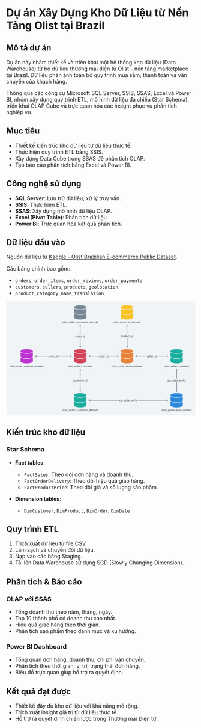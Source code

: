 # Dự án Xây Dựng Kho Dữ Liệu từ Nền Tảng Olist tại Brazil

## Mô tả dự án
Dự án này nhằm thiết kế và triển khai một hệ thống kho dữ liệu (Data Warehouse) từ bộ dữ liệu thương mại điện tử Olist - nền tảng marketplace tại Brazil. Dữ liệu phản ánh toàn bộ quy trình mua sắm, thanh toán và vận chuyển của khách hàng.

Thông qua các công cụ Microsoft SQL Server, SSIS, SSAS, Excel và Power BI, nhóm xây dựng quy trình ETL, mô hình dữ liệu đa chiều (Star Schema), triển khai OLAP Cube và trực quan hóa các insight phục vụ phân tích nghiệp vụ.

## Mục tiêu
- Thiết kế kiến trúc kho dữ liệu từ dữ liệu thực tế.
- Thực hiện quy trình ETL bằng SSIS.
- Xây dựng Data Cube trong SSAS để phân tích OLAP.
- Tạo báo cáo phân tích bằng Excel và Power BI.

## Công nghệ sử dụng
- **SQL Server**: Lưu trữ dữ liệu, xử lý truy vấn.
- **SSIS**: Thực hiện ETL.
- **SSAS**: Xây dựng mô hình dữ liệu OLAP.
- **Excel (Pivot Table)**: Phân tích dữ liệu.
- **Power BI**: Trực quan hóa kết quả phân tích.

## Dữ liệu đầu vào
Nguồn dữ liệu từ [Kaggle - Olist Brazilian E-commerce Public Dataset](https://www.kaggle.com/datasets/olistbr/brazilian-ecommerce).

Các bảng chính bao gồm:
- `orders`, `order_items`, `order_reviews`, `order_payments`
- `customers`, `sellers`, `products`, `geolocation`
- `product_category_name_translation`

![Lược đồ dữ liệu](Diagram-Image.png)

## Kiến trúc kho dữ liệu

### Star Schema
- **Fact tables**:
  - `FactSales`: Theo dõi đơn hàng và doanh thu.
  - `FactOrderDelivery`: Theo dõi hiệu quả giao hàng.
  - `FactProductPrice`: Theo dõi giá và số lượng sản phẩm.

- **Dimension tables**:
  - `DimCustomer`, `DimProduct`, `DimOrder`, `DimDate`

## Quy trình ETL
1. Trích xuất dữ liệu từ file CSV.
2. Làm sạch và chuyển đổi dữ liệu.
3. Nạp vào các bảng Staging.
4. Tải lên Data Warehouse sử dụng SCD (Slowly Changing Dimension).

## Phân tích & Báo cáo

### OLAP với SSAS
- Tổng doanh thu theo năm, tháng, ngày.
- Top 10 thành phố có doanh thu cao nhất.
- Hiệu quả giao hàng theo thời gian.
- Phân tích sản phẩm theo danh mục và xu hướng.

### Power BI Dashboard
- Tổng quan đơn hàng, doanh thu, chi phí vận chuyển.
- Phân tích theo thời gian, vị trí, trạng thái đơn hàng.
- Biểu đồ trực quan giúp hỗ trợ ra quyết định.

## Kết quả đạt được
- Thiết kế đầy đủ kho dữ liệu với khả năng mở rộng.
- Trích xuất insight giá trị từ dữ liệu thực tế.
- Hỗ trợ ra quyết định chiến lược trong Thương mại Điện tử.
